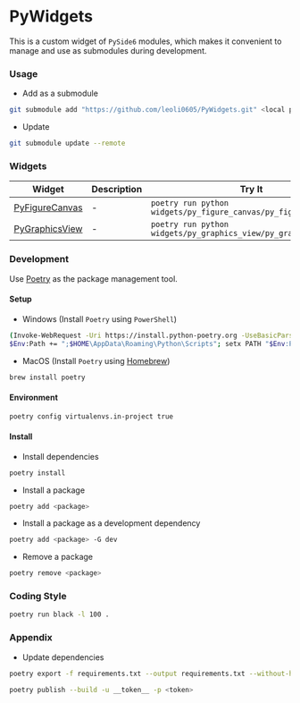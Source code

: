 # PyWidgets

This is a custom widget of `PySide6` modules, which makes it convenient to manage and use as submodules during development.

### Usage

- Add as a submodule

```bash
git submodule add "https://github.com/leoli0605/PyWidgets.git" <local path>
```

- Update

```bash
git submodule update --remote
```

### Widgets

| Widget                                                           | Description | Try It                                                           |
| ---------------------------------------------------------------- | ----------- | ---------------------------------------------------------------- |
| [PyFigureCanvas](./widgets/py_figure_canvas/py_figure_canvas.py) | -           | `poetry run python widgets/py_figure_canvas/py_figure_canvas.py` |
| [PyGraphicsView](./widgets/py_graphics_view/py_graphics_view.py) | -           | `poetry run python widgets/py_graphics_view/py_graphics_view.py` |

### Development

Use [Poetry](https://python-poetry.org/) as the package management tool.

#### Setup

- Windows (Install `Poetry` using `PowerShell`)

```bash
(Invoke-WebRequest -Uri https://install.python-poetry.org -UseBasicParsing).Content | python -
$Env:Path += ";$HOME\AppData\Roaming\Python\Scripts"; setx PATH "$Env:Path"
```

- MacOS (Install `Poetry` using [Homebrew](https://brew.sh/))

```bash
brew install poetry
```

#### Environment

```bash
poetry config virtualenvs.in-project true
```

#### Install

- Install dependencies

```bash
poetry install
```

- Install a package

```bash
poetry add <package>
```

- Install a package as a development dependency

```bash
poetry add <package> -G dev
```

- Remove a package

```bash
poetry remove <package>
```

### Coding Style

```bash
poetry run black -l 100 .
```

### Appendix

- Update dependencies

```bash
poetry export -f requirements.txt --output requirements.txt --without-hashes
```

```bash
poetry publish --build -u __token__ -p <token>
```
